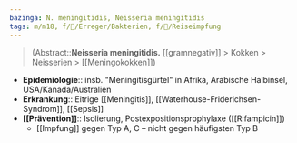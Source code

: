 ```yaml
---
bazinga: N. meningitidis, Neisseria meningitidis
tags: m/m18, f/🦠/Erreger/Bakterien, f/🦠/Reiseimpfung
---
```

> (Abstract::**Neisseria meningitidis.** [[gramnegativ]] > Kokken > Neisserien > [[Meningokokken]])
- **Epidemiologie**:: insb. "Meningitisgürtel" in Afrika, Arabische Halbinsel, USA/Kanada/Australien
- **Erkrankung**:: Eitrige [[Meningitis]], [[Waterhouse-Friderichsen-Syndrom]], [[Sepsis]]
- **[[Prävention]]**:: Isolierung, Postexpositionsprophylaxe ([[Rifampicin]])
	- [[Impfung]] gegen Typ A, C – nicht gegen häufigsten Typ B